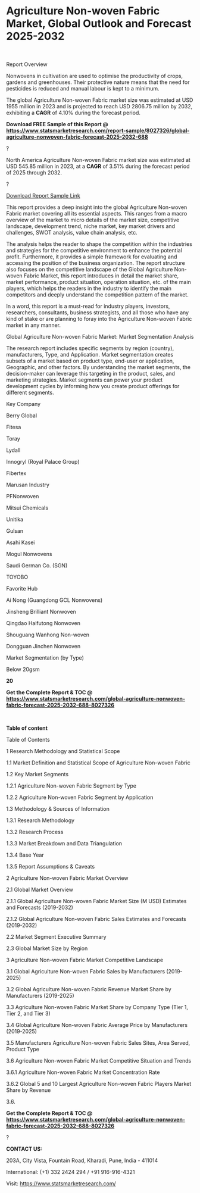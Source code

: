 <h1>Agriculture Non-woven Fabric Market, Global Outlook and Forecast 2025-2032</h1><br/><p>Report Overview</p>
 
 
 
 <p>Nonwovens in cultivation are used to optimise the productivity of crops, gardens and greenhouses. Their protective nature means that the need for pesticides is reduced and manual labour is kept to a minimum.</p>
 
 
 
 <p>The global Agriculture Non-woven Fabric market size was estimated at USD 1955 million in 2023 and is projected to reach USD 2806.75 million by 2032, exhibiting a <strong>CAGR</strong> of 4.10% during the forecast period.</p>
 
 
 
 <div><b>Download FREE Sample of this Report @ <a href="https://www.statsmarketresearch.com/download-free-sample/8027326/global-agriculture-nonwoven-fabric-forecast-2025-2032-688">https://www.statsmarketresearch.com/report-sample/8027326/global-agriculture-nonwoven-fabric-forecast-2025-2032-688</a></b></div>
 
 
 
 <p>? </p>
 
 
 
 <p>North America Agriculture Non-woven Fabric market size was estimated at USD 545.85 million in 2023, at a <strong>CAGR</strong> of 3.51% during the forecast period of 2025 through 2032.</p>
 
 
 
 <p>? </p>
 
 
 
 <p><a href="https://www.statsmarketresearch.com/download-free-sample/8027326/global-agriculture-nonwoven-fabric-forecast-2025-2032-688">Download Report Sample Link</a></p>
 
 
 
 <p>This report provides a deep insight into the global Agriculture Non-woven Fabric market covering all its essential aspects. This ranges from a macro overview of the market to micro details of the market size, competitive landscape, development trend, niche market, key market drivers and challenges, SWOT analysis, value chain analysis, etc.</p>
 
 
 
 <p>The analysis helps the reader to shape the competition within the industries and strategies for the competitive environment to enhance the potential profit. Furthermore, it provides a simple framework for evaluating and accessing the position of the business organization. The report structure also focuses on the competitive landscape of the Global Agriculture Non-woven Fabric Market, this report introduces in detail the market share, market performance, product situation, operation situation, etc. of the main players, which helps the readers in the industry to identify the main competitors and deeply understand the competition pattern of the market.</p>
 
 
 
 <p>In a word, this report is a must-read for industry players, investors, researchers, consultants, business strategists, and all those who have any kind of stake or are planning to foray into the Agriculture Non-woven Fabric market in any manner.</p>
 
 
 
 <p>Global Agriculture Non-woven Fabric Market: Market Segmentation Analysis</p>
 
 
 
 <p>The research report includes specific segments by region (country), manufacturers, Type, and Application. Market segmentation creates subsets of a market based on product type, end-user or application, Geographic, and other factors. By understanding the market segments, the decision-maker can leverage this targeting in the product, sales, and marketing strategies. Market segments can power your product development cycles by informing how you create product offerings for different segments.</p>
 
 
 
 <p>Key Company</p>
 
 
 
 <p>Berry Global</p>
 
 
 
 <p>Fitesa</p>
 
 
 
 <p>Toray</p>
 
 
 
 <p>Lydall</p>
 
 
 
 <p>Innogryl (Royal Palace Group)</p>
 
 
 
 <p>Fibertex</p>
 
 
 
 <p>Marusan Industry</p>
 
 
 
 <p>PFNonwoven</p>
 
 
 
 <p>Mitsui Chemicals</p>
 
 
 
 <p>Unitika</p>
 
 
 
 <p>Gulsan</p>
 
 
 
 <p>Asahi Kasei</p>
 
 
 
 <p>Mogul Nonwovens</p>
 
 
 
 <p>Saudi German Co. (SGN)</p>
 
 
 
 <p>TOYOBO</p>
 
 
 
 <p>Favorite Hub</p>
 
 
 
 <p>Ai Nong (Guangdong GCL Nonwovens)</p>
 
 
 
 <p>Jinsheng Brilliant Nonwoven</p>
 
 
 
 <p>Qingdao Haifutong Nonwoven</p>
 
 
 
 <p>Shouguang Wanhong Non-woven</p>
 
 
 
 <p>Dongguan Jinchen Nonwoven</p>
 
 
 
 <p>Market Segmentation (by Type)</p>
 
 
 
 <p>Below 20gsm</p>
 
 
 
 <p><strong>20</strong></p>
 
 
 
 <div><b>Get the Complete Report & TOC @ <a href="https://www.statsmarketresearch.com/global-agriculture-nonwoven-fabric-forecast-2025-2032-688-8027326">https://www.statsmarketresearch.com/global-agriculture-nonwoven-fabric-forecast-2025-2032-688-8027326</a></b></div>
 
 
 
 <p><br />
 
 <b>Table of content</b></p>
 
 
 
 <p>Table of Contents<br />
 
 1 Research Methodology and Statistical Scope<br />
 
 1.1 Market Definition and Statistical Scope of Agriculture Non-woven Fabric<br />
 
 1.2 Key Market Segments<br />
 
 1.2.1 Agriculture Non-woven Fabric Segment by Type<br />
 
 1.2.2 Agriculture Non-woven Fabric Segment by Application<br />
 
 1.3 Methodology & Sources of Information<br />
 
 1.3.1 Research Methodology<br />
 
 1.3.2 Research Process<br />
 
 1.3.3 Market Breakdown and Data Triangulation<br />
 
 1.3.4 Base Year<br />
 
 1.3.5 Report Assumptions & Caveats<br />
 
 2 Agriculture Non-woven Fabric Market Overview<br />
 
 2.1 Global Market Overview<br />
 
 2.1.1 Global Agriculture Non-woven Fabric Market Size (M USD) Estimates and Forecasts (2019-2032)<br />
 
 2.1.2 Global Agriculture Non-woven Fabric Sales Estimates and Forecasts (2019-2032)<br />
 
 2.2 Market Segment Executive Summary<br />
 
 2.3 Global Market Size by Region<br />
 
 3 Agriculture Non-woven Fabric Market Competitive Landscape<br />
 
 3.1 Global Agriculture Non-woven Fabric Sales by Manufacturers (2019-2025)<br />
 
 3.2 Global Agriculture Non-woven Fabric Revenue Market Share by Manufacturers (2019-2025)<br />
 
 3.3 Agriculture Non-woven Fabric Market Share by Company Type (Tier 1, Tier 2, and Tier 3)<br />
 
 3.4 Global Agriculture Non-woven Fabric Average Price by Manufacturers (2019-2025)<br />
 
 3.5 Manufacturers Agriculture Non-woven Fabric Sales Sites, Area Served, Product Type<br />
 
 3.6 Agriculture Non-woven Fabric Market Competitive Situation and Trends<br />
 
 3.6.1 Agriculture Non-woven Fabric Market Concentration Rate<br />
 
 3.6.2 Global 5 and 10 Largest Agriculture Non-woven Fabric Players Market Share by Revenue<br />
 
 3.6.</p>
 
 
 
 <div><b>Get the Complete Report & TOC @ <a href="https://www.statsmarketresearch.com/global-agriculture-nonwoven-fabric-forecast-2025-2032-688-8027326">https://www.statsmarketresearch.com/global-agriculture-nonwoven-fabric-forecast-2025-2032-688-8027326</a></b></div>
 
 
 
 <p>? </p>
 
 
 
 <p><b>CONTACT US:</b><br />
 
 203A, City Vista, Fountain Road, Kharadi, Pune, India - 411014<br />
 
 International: (+1) 332 2424 294 / +91 916-916-4321<br />
 
 Visit: <a href="https://www.statsmarketresearch.com/">https://www.statsmarketresearch.com/</a></p>